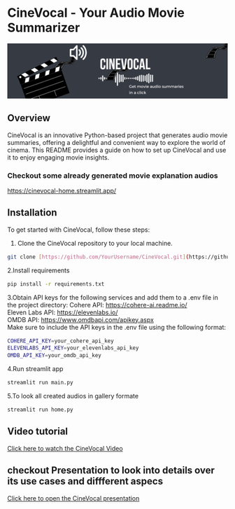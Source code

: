 # CineVocal - Your Audio Movie Summarizer

![CineVocal Logo](header_image.png)

## Overview

CineVocal is an innovative Python-based project that generates audio movie summaries, offering a delightful and convenient way to explore the world of cinema. This README provides a guide on how to set up CineVocal and use it to enjoy engaging movie insights.

### Checkout some already generated movie explanation audios
https://cinevocal-home.streamlit.app/

## Installation

To get started with CineVocal, follow these steps:

1. Clone the CineVocal repository to your local machine.

```bash
git clone [https://github.com/YourUsername/CineVocal.git](https://github.com/mohit1345/cinevocal)
```

2.Install requirements
```bash
pip install -r requirements.txt
```

3.Obtain API keys for the following services and add them to a .env file in the project directory:
Cohere API: https://cohere-ai.readme.io/ <br>
Eleven Labs API: https://elevenlabs.io/ <br>
OMDB API: https://www.omdbapi.com/apikey.aspx<br>
Make sure to include the API keys in the .env file using the following format:
```bash
COHERE_API_KEY=your_cohere_api_key
ELEVENLABS_API_KEY=your_elevenlabs_api_key
OMDB_API_KEY=your_omdb_api_key
```

4.Run streamlit app
```bash
streamlit run main.py
```

5.To look all created audios in gallery formate 
```bash
streamlit run home.py
```

## Video tutorial
[Click here to watch the CineVocal Video](https://drive.google.com/file/d/1KBnkZPgF-sIxJq54zgcwFTytncsyRkEi/view?usp=sharing)

## checkout Presentation to look into details over its use cases and diffferent aspecs
[Click here to open the CineVocal presentation](https://gamma.app/docs/CineVocal-Audio-Summaries-of-Your-Favorite-Movies-ltbhor87qf4f9zh)

